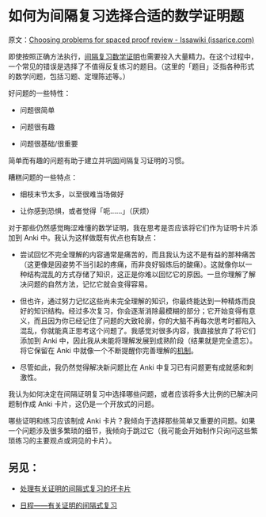 # 如何为间隔复习选择合适的数学证明题

原文：[Choosing problems for spaced proof review - Issawiki (issarice.com)](https://wiki.issarice.com/wiki/Choosing_problems_for_spaced_proof_review)

即使按照正确方法执行，[间隔复习数学证明](https://wiki.issarice.com/wiki/Spaced_proof_review)也需要投入大量精力。在这个过程中，一个常见的错误是选择了不值得反复练习的题目。（这里的「题目」泛指各种形式的数学问题，包括习题、定理陈述等。）

好问题的一些特性：

- 问题很简单

- 问题很有趣

- 问题很基础/很重要

简单而有趣的问题有助于建立并巩固间隔复习证明的习惯。

糟糕问题的一些特点：

- 细枝末节太多，以至很难当场做好

- 让你感到恐惧，或者觉得「呃……」（厌烦）

对于那些仍然感觉晦涩难懂的数学证明，我在思考是否应该将它们作为证明卡片添加到 Anki 中。我认为这样做既有优点也有缺点：

- 尝试回忆不完全理解的内容通常是痛苦的，而且我认为这不是有益的那种痛苦（这更像是因姿势不当引起的疼痛，而非良好锻炼后的酸痛）。这就像你以一种结构混乱的方式存储了知识，这正是你难以回忆它的原因。一旦你理解了解决问题的自然方法，记忆它就会变得容易。

 - 但也许，通过努力记忆这些尚未完全理解的知识，你最终能达到一种精炼而良好的知识结构。经过多次复习，你会逐渐消除最模糊的部分；它开始变得有意义，而且因为你已经记住了问题的大致轮廓，你的大脑不再每次思考时都陷入混乱，你就能真正思考这个问题了。我感觉对很多内容，我直接放弃了将它们添加到 Anki 中，因此我从未能将理解发展到成熟阶段（结果就是完全遗忘）。将它保留在 Anki 中就像一个不断提醒你完善理解的[机制](https://wiki.issarice.com/wiki/Spaced_repetition_as_soft_alarm_clock)。

- 尽管如此，我仍然觉得解决新问题比在 Anki 中复习已有问题更有成就感和刺激性。

我认为如何决定在间隔证明复习中选择哪些问题，或者应该将多大比例的已解决问题制作成 Anki 卡片，这仍是一个开放式的问题。

哪些证明和练习应该制成 Anki 卡片？我倾向于选择那些简单又重要的问题。如果一个问题涉及很多繁琐的细节，我倾向于跳过它（我可能会开始制作只询问这些繁琐练习的主要观点或洞见的卡片）。

## 另见：

- [处理有关证明的间隔式复习的坏卡片](https://wiki.issarice.com/wiki/Dealing_with_bad_problems_in_spaced_proof_review)

- [日程——有关证明的间隔式复习](https://wiki.issarice.com/wiki/Spaced_proof_review_routine)